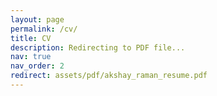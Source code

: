 ```yaml
---
layout: page
permalink: /cv/
title: CV
description: Redirecting to PDF file...
nav: true
nav_order: 2
redirect: assets/pdf/akshay_raman_resume.pdf
---
```

